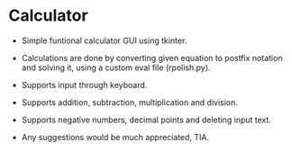 # Calculator

* Simple funtional calculator GUI using tkinter.

* Calculations are done by converting given equation to postfix notation and solving it, using a custom eval file (rpolish.py).

* Supports input through keyboard.

* Supports addition, subtraction, multiplication and division.

* Supports negative numbers, decimal points and deleting input text.

* Any suggestions would be much appreciated, TIA. 
